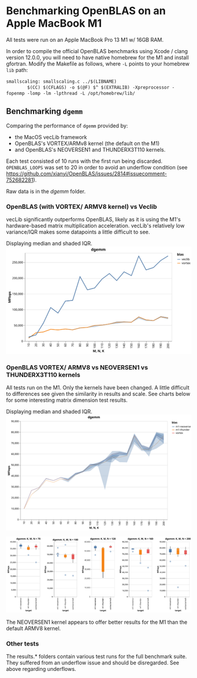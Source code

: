 # Benchmarking OpenBLAS on an Apple MacBook M1
All tests were run on an Apple MacBook Pro 13 M1 w/ 16GB RAM. 

In order to compile the official OpenBLAS benchmarks using Xcode / clang version 12.0.0, you will need to have native homebrew for the M1 and install gfortran. Modify the Makefile as follows, where `-L` points to your homebrew `lib` path:
```
smallscaling: smallscaling.c ../$(LIBNAME)
        $(CC) $(CFLAGS) -o $(@F) $^ $(EXTRALIB) -Xpreprocessor -fopenmp -lomp -lm -lpthread -L /opt/homebrew/lib/
```

## Benchmarking `dgemm`
Comparing the performance of `dgemm` provided by:
- the MacOS vecLib framework
- OpenBLAS's VORTEX/ARMv8 kernel (the default on the M1)
- and OpenBLAS's NEOVERSEN1 and THUNDERX3T110 kernels.

Each test consisted of 10 runs with the first run being discarded. `OPENBLAS_LOOPS` was set to 20 in order to avoid an underflow condition (see https://github.com/xianyi/OpenBLAS/issues/2814#issuecomment-752682281). 

Raw data is in the _dgemm_ folder.

### OpenBLAS (with VORTEX/ ARMV8 kernel) vs Veclib
vecLib significantly outperforms OpenBLAS, likely as it is using the M1's hardware-based matrix multiplication acceleration. vecLib's relatively low variance/IQR makes some datapoints a little difficult to see.

Displaying median and shaded IQR.
![dgemm vecLib vs OpenBLAS ARMv8 kernel](dgemm/dgemm_vortex_vs_veclib.svg)

### OpenBLAS VORTEX/ ARMV8 vs NEOVERSEN1 vs THUNDERX3T110 kernels
All tests run on the M1. Only the kernels have been changed. A little difficult to differences see given the similarity in results and scale. See charts below for some interesting matrix dimension test results.

Displaying median and shaded IQR.
![dgemm OpenBLAS kernel comparison](dgemm/dgemm_openblas_kernel_comparison.svg)

![dgemm OpenBLAS kernel comparison 2](dgemm/dgemm_openblas_kernel_detail.svg)

The NEOVERSEN1 kernel appears to offer better results for the M1 than the default ARMV8 kernel.

### Other tests
The results.* folders contain various test runs for the full benchmark suite. They suffered from an underflow issue and should be disregarded. See above regarding underflows.




